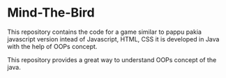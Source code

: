 # Mind-The-Bird

This repository contains the code for a game similar to pappu pakia javascript version intead of Javascript, HTML, CSS it is developed in Java with
the help of OOPs concept.

This repository provides a great way to understand OOPs concept of the java.
